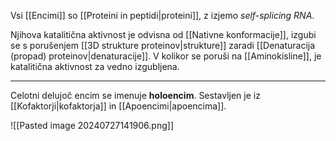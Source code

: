 Vsi [[Encimi]] so [[Proteini in peptidi|proteini]], z izjemo *self-splicing RNA*. 

Njihova katalitična aktivnost je odvisna od [[Nativne konformacije]], izgubi se s porušenjem [[3D strukture proteinov|strukture]] zaradi [[Denaturacija (propad) proteinov|denaturacije]]. 
V kolikor se poruši na [[Aminokisline]], je katalitična aktivnost za vedno izgubljena.

---

Celotni delujoč encim se imenuje **holoencim**. Sestavljen je iz [[Kofaktorji|kofaktorja]] in [[Apoencimi|apoencima]].

![[Pasted image 20240727141906.png]]